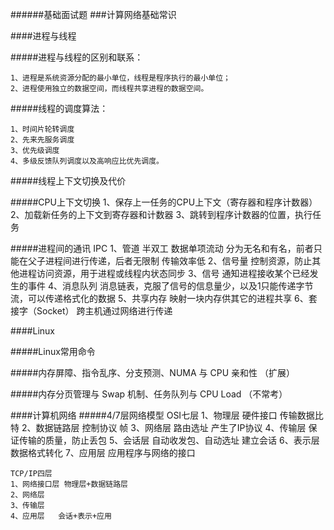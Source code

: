 ######基础面试题
###计算网络基础常识

####进程与线程

#####进程与线程的区别和联系：

    1、进程是系统资源分配的最小单位，线程是程序执行的最小单位；
    2、进程使用独立的数据空间，而线程共享进程的数据空间。

#####线程的调度算法：
    
    1、时间片轮转调度
    2、先来先服务调度
    3、优先级调度
    4、多级反馈队列调度以及高响应比优先调度。

#####线程上下文切换及代价


#####CPU上下文切换
    1、保存上一任务的CPU上下文（寄存器和程序计数器）
    2、加载新任务的上下文到寄存器和计数器
    3、跳转到程序计数器的位置，执行任务
   
   
#####进程间的通讯 IPC
    1、管道  半双工  数据单项流动   分为无名和有名，前者只能在父子进程间进行传递，后者无限制     传输效率低
    2、信号量  控制资源，防止其他进程访问资源，用于进程或线程内状态同步
    3、信号    通知进程接收某个已经发生的事件
    4、消息队列      消息链表，克服了信号的信息量少，以及1只能传递字节流，可以传递格式化的数据
    5、共享内存     映射一块内存供其它的进程共享
    6、套接字（Socket）   跨主机通过网络进行传递
    
####Linux


#####Linux常用命令


#####内存屏障、指令乱序、分支预测、NUMA 与 CPU 亲和性    （扩展）


#####内存分页管理与 Swap 机制、任务队列与 CPU Load （不常考）


####计算机网络
#####4/7层网络模型
    OSI七层
    1、物理层   硬件接口  传输数据比特
    2、数据链路层  控制协议  帧
    3、网络层   路由选址    产生了IP协议
    4、传输层   保证传输的质量，防止丢包
    5、会话层   自动收发包、自动选址  建立会话
    6、表示层   数据格式转化
    7、应用层   应用程序与网络的接口
    
    
    TCP/IP四层
    1、网络接口层 物理层+数据链路层
    2、网络层
    3、传输层
    4、应用层   会话+表示+应用
    
#####